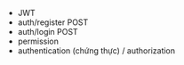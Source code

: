 - JWT
- auth/register POST
- auth/login POST
- permission
- authentication (chứng thực) / authorization
